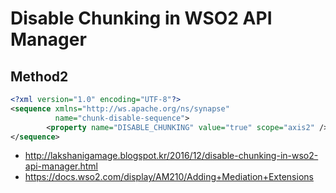 # Disable Chunking in WSO2 API Manager

## Method2
```xml
<?xml version="1.0" encoding="UTF-8"?>
<sequence xmlns="http://ws.apache.org/ns/synapse"
          name="chunk-disable-sequence">
        <property name="DISABLE_CHUNKING" value="true" scope="axis2" />
</sequence>
```
* http://lakshanigamage.blogspot.kr/2016/12/disable-chunking-in-wso2-api-manager.html
* https://docs.wso2.com/display/AM210/Adding+Mediation+Extensions

